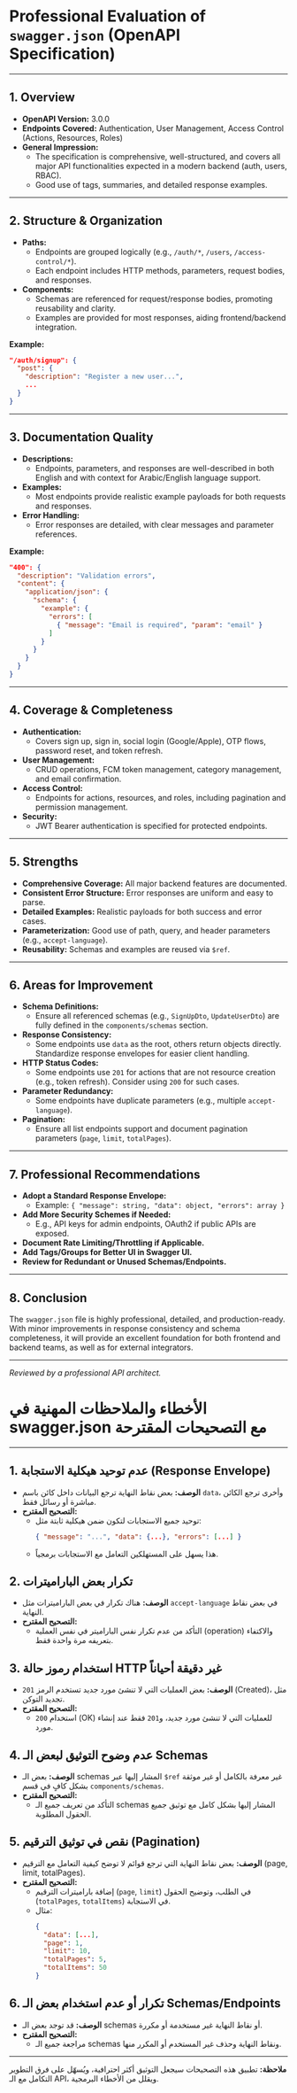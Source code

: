 # Professional Evaluation of `swagger.json` (OpenAPI Specification)

---

## 1. Overview

- **OpenAPI Version:** 3.0.0
- **Endpoints Covered:** Authentication, User Management, Access Control (Actions, Resources, Roles)
- **General Impression:**
  - The specification is comprehensive, well-structured, and covers all major API functionalities expected in a modern backend (auth, users, RBAC).
  - Good use of tags, summaries, and detailed response examples.

---

## 2. Structure & Organization

- **Paths:**
  - Endpoints are grouped logically (e.g., `/auth/*`, `/users`, `/access-control/*`).
  - Each endpoint includes HTTP methods, parameters, request bodies, and responses.
- **Components:**
  - Schemas are referenced for request/response bodies, promoting reusability and clarity.
  - Examples are provided for most responses, aiding frontend/backend integration.

**Example:**
```json
"/auth/signup": {
  "post": {
    "description": "Register a new user...",
    ...
  }
}
```

---

## 3. Documentation Quality

- **Descriptions:**
  - Endpoints, parameters, and responses are well-described in both English and with context for Arabic/English language support.
- **Examples:**
  - Most endpoints provide realistic example payloads for both requests and responses.
- **Error Handling:**
  - Error responses are detailed, with clear messages and parameter references.

**Example:**
```json
"400": {
  "description": "Validation errors",
  "content": {
    "application/json": {
      "schema": {
        "example": {
          "errors": [
            { "message": "Email is required", "param": "email" }
          ]
        }
      }
    }
  }
}
```

---

## 4. Coverage & Completeness

- **Authentication:**
  - Covers sign up, sign in, social login (Google/Apple), OTP flows, password reset, and token refresh.
- **User Management:**
  - CRUD operations, FCM token management, category management, and email confirmation.
- **Access Control:**
  - Endpoints for actions, resources, and roles, including pagination and permission management.
- **Security:**
  - JWT Bearer authentication is specified for protected endpoints.

---

## 5. Strengths

- **Comprehensive Coverage:** All major backend features are documented.
- **Consistent Error Structure:** Error responses are uniform and easy to parse.
- **Detailed Examples:** Realistic payloads for both success and error cases.
- **Parameterization:** Good use of path, query, and header parameters (e.g., `accept-language`).
- **Reusability:** Schemas and examples are reused via `$ref`.

---

## 6. Areas for Improvement

- **Schema Definitions:**
  - Ensure all referenced schemas (e.g., `SignUpDto`, `UpdateUserDto`) are fully defined in the `components/schemas` section.
- **Response Consistency:**
  - Some endpoints use `data` as the root, others return objects directly. Standardize response envelopes for easier client handling.
- **HTTP Status Codes:**
  - Some endpoints use `201` for actions that are not resource creation (e.g., token refresh). Consider using `200` for such cases.
- **Parameter Redundancy:**
  - Some endpoints have duplicate parameters (e.g., multiple `accept-language`).
- **Pagination:**
  - Ensure all list endpoints support and document pagination parameters (`page`, `limit`, `totalPages`).

---

## 7. Professional Recommendations

- **Adopt a Standard Response Envelope:**
  - Example: `{ "message": string, "data": object, "errors": array }`
- **Add More Security Schemes if Needed:**
  - E.g., API keys for admin endpoints, OAuth2 if public APIs are exposed.
- **Document Rate Limiting/Throttling if Applicable.**
- **Add Tags/Groups for Better UI in Swagger UI.**
- **Review for Redundant or Unused Schemas/Endpoints.**

---

## 8. Conclusion

The `swagger.json` file is highly professional, detailed, and production-ready. With minor improvements in response consistency and schema completeness, it will provide an excellent foundation for both frontend and backend teams, as well as for external integrators.

---

*Reviewed by a professional API architect.*

# الأخطاء والملاحظات المهنية في swagger.json مع التصحيحات المقترحة

---

## 1. عدم توحيد هيكلية الاستجابة (Response Envelope)
- **الوصف:** بعض نقاط النهاية ترجع البيانات داخل كائن باسم `data`، وأخرى ترجع الكائن مباشرة أو رسائل فقط.
- **التصحيح المقترح:**
  - توحيد جميع الاستجابات لتكون ضمن هيكلية ثابتة مثل:
    ```json
    { "message": "...", "data": {...}, "errors": [...] }
    ```
  - هذا يسهل على المستهلكين التعامل مع الاستجابات برمجياً.

## 2. تكرار بعض الباراميترات
- **الوصف:** هناك تكرار في بعض الباراميترات مثل `accept-language` في بعض نقاط النهاية.
- **التصحيح المقترح:**
  - التأكد من عدم تكرار نفس الباراميتر في نفس العملية (operation) والاكتفاء بتعريفه مرة واحدة فقط.

## 3. استخدام رموز حالة HTTP غير دقيقة أحياناً
- **الوصف:** بعض العمليات التي لا تنشئ مورد جديد تستخدم الرمز `201` (Created)، مثل تجديد التوكن.
- **التصحيح المقترح:**
  - استخدام `200` (OK) للعمليات التي لا تنشئ مورد جديد، و`201` فقط عند إنشاء مورد.

## 4. عدم وضوح التوثيق لبعض الـ Schemas
- **الوصف:** بعض الـ schemas المشار إليها عبر `$ref` غير معرفة بالكامل أو غير موثقة بشكل كافٍ في قسم `components/schemas`.
- **التصحيح المقترح:**
  - التأكد من تعريف جميع الـ schemas المشار إليها بشكل كامل مع توثيق جميع الحقول المطلوبة.

## 5. نقص في توثيق الترقيم (Pagination)
- **الوصف:** بعض نقاط النهاية التي ترجع قوائم لا توضح كيفية التعامل مع الترقيم (page, limit, totalPages).
- **التصحيح المقترح:**
  - إضافة باراميترات الترقيم (`page`, `limit`) في الطلب، وتوضيح الحقول (`totalPages`, `totalItems`) في الاستجابة.
  - مثال:
    ```json
    {
      "data": [...],
      "page": 1,
      "limit": 10,
      "totalPages": 5,
      "totalItems": 50
    }
    ```

## 6. تكرار أو عدم استخدام بعض الـ Schemas/Endpoints
- **الوصف:** قد توجد بعض الـ schemas أو نقاط النهاية غير مستخدمة أو مكررة.
- **التصحيح المقترح:**
  - مراجعة جميع الـ schemas ونقاط النهاية وحذف غير المستخدم أو المكرر منها.

---

**ملاحظة:** تطبيق هذه التصحيحات سيجعل التوثيق أكثر احترافية، ويُسهّل على فرق التطوير التكامل مع الـ API، ويقلل من الأخطاء البرمجية.

